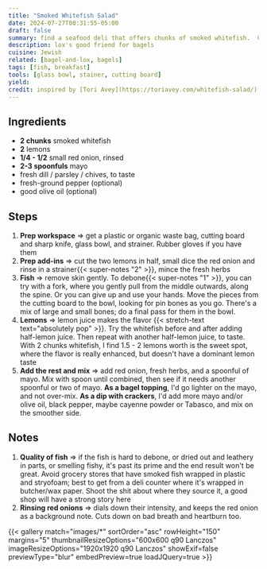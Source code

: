 ```yaml
---
title: "Smoked Whitefish Salad"
date: 2024-07-27T00:31:55-05:00
draft: false
summary: find a seafood deli that offers chunks of smoked whitefish.  Couple of those, couple lemons and some red onion + fresh herbs, with just enough mayo, and you've got whitefish salad.
description: lox's good friend for bagels
cuisine: Jewish
related: [bagel-and-lox, bagels]
tags: [fish, breakfast]
tools: [glass bowl, stainer, cutting board]
yield:
credit: inspired by [Tori Avey](https://toriavey.com/whitefish-salad/)
---
```


## Ingredients

* **2 chunks** smoked whitefish
* **2** lemons
* **1/4 - 1/2** small red onion, rinsed
* **2-3 spoonfuls** mayo
* fresh dill / parsley / chives, to taste
* fresh-ground pepper (optional)
* good olive oil (optional)

## Steps

1. **Prep workspace** => get a plastic or organic waste bag, cutting board and sharp knife, glass bowl, and strainer.  Rubber gloves if you have them
2. **Prep add-ins** => cut the two lemons in half, small dice the red onion and rinse in a strainer{{< super-notes "2" >}}, mince the fresh herbs
3. **Fish** => remove skin gently.  To debone{{< super-notes "1" >}}, you can try with a fork, where you gently pull from the middle outwards, along the spine.  Or you can give up and use your hands.  Move the pieces from the cutting board to the bowl, looking for pin bones as you go.  There's a mix of large and small bones; do a final pass for them in the bowl.
4. **Lemons** => lemon juice makes the flavor {{< stretch-text text="absolutely pop" >}}.  Try the whitefish before and after adding half-lemon juice.  Then repeat with another half-lemon juice, to taste.  With 2 chunks whitefish, I find 1.5 - 2 lemons worth is the sweet spot, where the flavor is really enhanced, but doesn't have a dominant lemon taste
5. **Add the rest and mix** => add red onion, fresh herbs, and a spoonful of mayo.  Mix with spoon until combined, then see if it needs another spoonful or two of mayo.  **As a bagel topping**, I'd go lighter on the mayo, and not over-mix.  **As a dip with crackers**, I'd add more mayo and/or olive oil, black pepper, maybe cayenne powder or Tabasco, and mix on the smoother side.

## Notes

1. **Quality of fish** => if the fish is hard to debone, or dried out and leathery in parts, or smelling fishy, it's past its prime and the end result won't be great.  Avoid grocery stores that have smoked fish wrapped in plastic and stryofoam; best to get from a deli counter where it's wrapped in butcher/wax paper.  Shoot the shit about where they source it, a good shop will have a strong story here
2. **Rinsing red onions** => dials down their intensity, and keeps the red onion as a background note.  Cuts down on bad breath and heartburn too.

{{< gallery match="images/*" sortOrder="asc" rowHeight="150" margins="5" thumbnailResizeOptions="600x600 q90 Lanczos" imageResizeOptions="1920x1920 q90 Lanczos" showExif=false previewType="blur" embedPreview=true loadJQuery=true >}}
